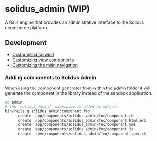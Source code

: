 # solidus_admin (WIP)

A Rails engine that provides an administrative interface to the Solidus ecommerce platform.

## Development

- [Customizing tailwind](docs/customizing_tailwind.md)
- [Customizing view components](docs/customizing_view_components.md)
- [Customizing the main navigation](docs/customizing_main_navigation.md)

### Adding components to Solidus Admin

When using the component generator from within the admin folder it will generate the component in the library
instead of the sandbox application.

```bash
cd admin
# the `solidus_admin/` namespace is added by default
bin/rails g solidus_admin:component foo
      create  app/components/solidus_admin/foo/component.rb
      create  app/components/solidus_admin/foo/component.html.erb
      create  app/components/solidus_admin/foo/component.yml
      create  app/components/solidus_admin/foo/component.js
      create  spec/components/solidus_admin/foo/component_spec.rb
```
